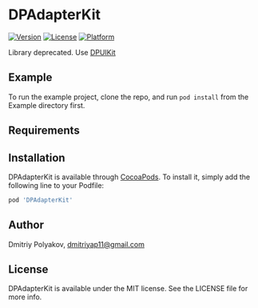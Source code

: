# DPAdapterKit

[![Version](https://img.shields.io/cocoapods/v/DPAdapterKit.svg?style=flat)](https://cocoapods.org/pods/DPAdapterKit)
[![License](https://img.shields.io/cocoapods/l/DPAdapterKit.svg?style=flat)](https://cocoapods.org/pods/DPAdapterKit)
[![Platform](https://img.shields.io/cocoapods/p/DPAdapterKit.svg?style=flat)](https://cocoapods.org/pods/DPAdapterKit)

Library deprecated. Use [DPUIKit](https://github.com/DPLibs/DPUIKit)

## Example

To run the example project, clone the repo, and run `pod install` from the Example directory first.

## Requirements

## Installation

DPAdapterKit is available through [CocoaPods](https://cocoapods.org). To install
it, simply add the following line to your Podfile:

```ruby
pod 'DPAdapterKit'
```

## Author

Dmitriy Polyakov, dmitriyap11@gmail.com

## License

DPAdapterKit is available under the MIT license. See the LICENSE file for more info.
